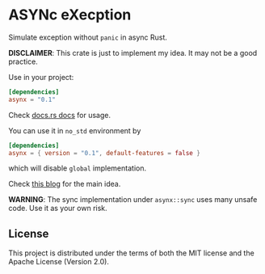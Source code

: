 # ASYNc eXecption

Simulate exception without `panic` in async Rust.

**DISCLAIMER**: This crate is just to implement my idea. It may not be a good practice.

Use in your project:

```toml
[dependencies]
asynx = "0.1"
```

Check [docs.rs docs](https://docs.rs/asynx/latest/asynx/) for usage.

You can use it in `no_std` environment by

```toml
[dependencies]
asynx = { version = "0.1", default-features = false }
```

which will disable `global` implementation.

Check [this blog](https://jason5lee.me/2022/03/11/rust-exception-async/) for the main idea.

**WARNING**: The sync implementation under `asynx::sync` uses many unsafe code. Use it as your own risk.

## License

This project is distributed under the terms of both the MIT license and the Apache License (Version 2.0).
